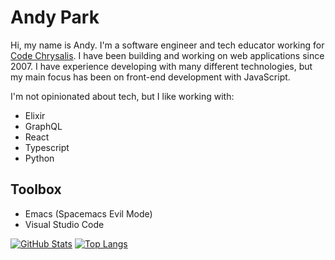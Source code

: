 # Andy Park

Hi, my name is Andy. I'm a software engineer and tech educator working for [Code Chrysalis](https://www.codechrysalis.io/). I have been building and working on web applications since 2007. I have experience developing with many different technologies, but my main focus has been on front-end development with JavaScript.

I'm not opinionated about tech, but I like working with:
- Elixir
- GraphQL
- React
- Typescript
- Python

## Toolbox
- Emacs (Spacemacs Evil Mode)
- Visual Studio Code

[![GitHub Stats](https://github-readme-stats.vercel.app/api?username=atparkweb)](https://github.com/atparkweb/github-readme-stats)
[![Top Langs](https://github-readme-stats.vercel.app/api/top-langs/?username=atparkweb)](https://github.com/atparkweb/github-readme-stats)
